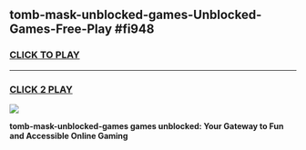 
## tomb-mask-unblocked-games-Unblocked-Games-Free-Play #fi948
<h3>
<a href="https://us.freeplayer.one?title=tomb-mask-unblocked-games&ref=9M">CLICK TO PLAY</a></h3>
<hr>

<h3>
<a href="https://us.freeplayer.one?title=tomb-mask-unblocked-games&ref=9M">CLICK 2 PLAY</a>
  
</h3>

<a href="https://us.freeplayer.one?title=tomb-mask-unblocked-games&ref=9M"><img src="https://clearcache.store/games.png"></a>


**tomb-mask-unblocked-games games unblocked: Your Gateway to Fun and Accessible Online Gaming**
